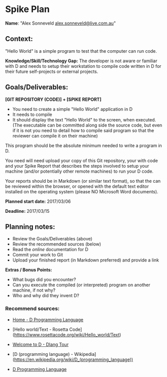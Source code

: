 Spike Plan
==============

**Name**: "Alex Sonneveld <alex.sonneveld@live.com.au>"

## Context:
"Hello World" is a simple program to test that the computer can run code.

**Knowledge/Skill/Technology Gap:**
The developer is not aware or familiar with D and needs to setup their
workstation to compile code written in D for their future self-projects or
external projects.

## Goals/Deliverables:
**[GIT REPOSITORY (CODE)] + [SPIKE REPORT]**
- You need to create a simple "Hello World" application in D
- It needs to compile
- It should display the text "Hello World" to the screen, when executed.
  (The executable can be committed along side the source code, but even if it is
  not you need to detail how to compile said program so that the reviewer can
  compile it on their machine)

This program should be the absolute minimum needed to write a program in D.

You need will need upload your copy of this Git repository, your with code and
your Spike Report that describes the steps involved to setup your machine
(and/or potentially other remote machines) to run your D code.

Your reports should be in Markdown (or similar text format), so that the can be
reviewed within the browser, or opened with the default text editor installed on
the operating system (please NO Microsoft Word documents).

**Planned start date:**  2017/03/06

**Deadline:**  2017/03/15

## Planning notes:
- Review the Goals/Deliverables (above)
- Review the recommended sources (below)
- Read the _online_ documentation for D
- Commit your work to Git
- Upload your finished report (in Markdown preferred) and provide a link

**Extras / Bonus Points:**

- What bugs did you encounter?
- Can you execute the compiled (or interpreted) program on another machine, if
  not why?
- Who and why did they invent D?

### Recommend sources:
- [Home - D Programming Language](https://dlang.org/)

- [Hello world/Text - Rosetta Code]
  (https://www.rosettacode.org/wiki/Hello_world/Text)

- [Welcome to D - Dlang Tour](https://tour.dlang.org/)

- [D (programming language) - Wikipedia]
  (https://en.wikipedia.org/wiki/D_(programming_language))

- [D Programming Language](https://github.com/dlang)
